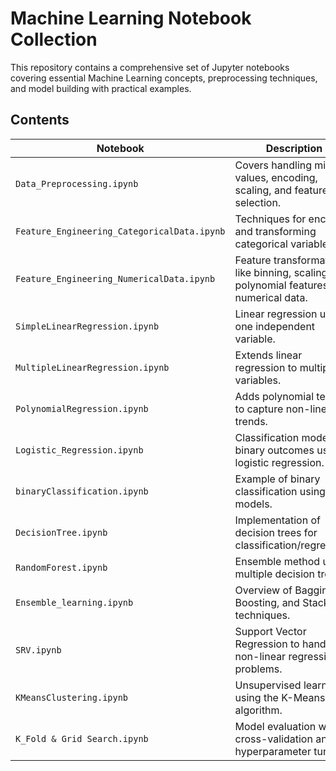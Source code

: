 # Machine Learning Notebook Collection

This repository contains a comprehensive set of Jupyter notebooks covering essential Machine Learning concepts, preprocessing techniques, and model building with practical examples.

## Contents

| Notebook | Description |
|----------|-------------|
| `Data_Preprocessing.ipynb` | Covers handling missing values, encoding, scaling, and feature selection. |
| `Feature_Engineering_CategoricalData.ipynb` | Techniques for encoding and transforming categorical variables. |
| `Feature_Engineering_NumericalData.ipynb` | Feature transformations like binning, scaling, and polynomial features for numerical data. |
| `SimpleLinearRegression.ipynb` | Linear regression using one independent variable. |
| `MultipleLinearRegression.ipynb` | Extends linear regression to multiple variables. |
| `PolynomialRegression.ipynb` | Adds polynomial terms to capture non-linear trends. |
| `Logistic_Regression.ipynb` | Classification model for binary outcomes using logistic regression. |
| `binaryClassification.ipynb` | Example of binary classification using ML models. |
| `DecisionTree.ipynb` | Implementation of decision trees for classification/regression. |
| `RandomForest.ipynb` | Ensemble method using multiple decision trees. |
| `Ensemble_learning.ipynb` | Overview of Bagging, Boosting, and Stacking techniques. |
| `SRV.ipynb` | Support Vector Regression to handle non-linear regression problems. |
| `KMeansClustering.ipynb` | Unsupervised learning using the K-Means algorithm. |
| `K_Fold & Grid Search.ipynb` | Model evaluation with cross-validation and hyperparameter tuning. |

